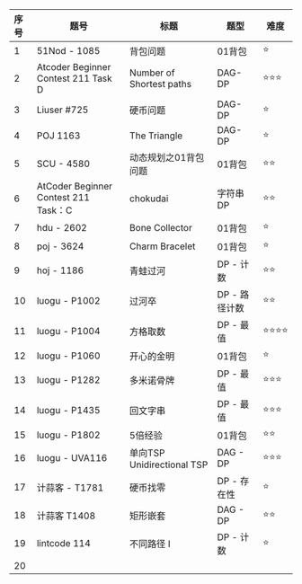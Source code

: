 | 序号 | 题号                                 | 标题                       | 题型          | 难度 |
| :--- | ------------------------------------ | -------------------------- | ------------- | ---- |
| 1    | 51Nod - 1085                         | 背包问题                   | 01背包        | ⭐    |
| 2    | Atcoder Beginner Contest 211 Task D  | Number of Shortest paths   | DAG-DP        | ⭐⭐⭐  |
| 3    | Liuser #725                          | 硬币问题                   | DAG-DP        | ⭐    |
| 4    | POJ 1163                             | The Triangle               | DAG-DP        | ⭐    |
| 5    | SCU - 4580                           | 动态规划之01背包问题       | 01背包        | ⭐⭐   |
| 6    | AtCoder Beginner Contest 211 Task：C | chokudai                   | 字符串DP      | ⭐⭐   |
| 7    | hdu - 2602                           | Bone Collector             | 01背包        | ⭐    |
| 8    | poj - 3624                           | Charm Bracelet             | 01背包        | ⭐    |
| 9    | hoj - 1186                           | 青蛙过河                   | DP - 计数     | ⭐⭐   |
| 10   | luogu - P1002                        | 过河卒                     | DP - 路径计数 | ⭐⭐   |
| 11   | luogu - P1004                        | 方格取数                   | DP - 最值     | ⭐⭐⭐⭐ |
| 12   | luogu - P1060                        | 开心的金明                 | 01背包        | ⭐    |
| 13   | luogu - P1282                        | 多米诺骨牌                 | DP - 最值     | ⭐⭐⭐  |
| 14   | luogu - P1435                        | 回文字串                   | DP - 最值     | ⭐⭐⭐  |
| 15   | luogu - P1802                        | 5倍经验                    | 01背包        | ⭐⭐   |
| 16   | luogu - UVA116                       | 单向TSP Unidirectional TSP | DAG - DP      | ⭐⭐⭐  |
| 17   | 计蒜客 - T1781                       | 硬币找零                   | DP - 存在性   | ⭐    |
| 18   | 计蒜客 T1408                         | 矩形嵌套                   | DAG - DP      | ⭐⭐   |
| 19   | lintcode 114                         | 不同路径 Ⅰ                 | DP - 计数     | ⭐    |
| 20   |                                      |                            |               |      |